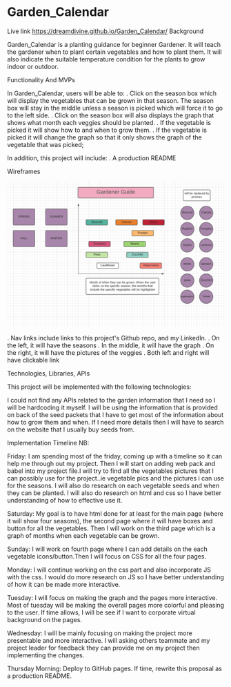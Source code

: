 
# Garden_Calendar
Live link https://dreamdivine.github.io/Garden_Calendar/
Background

Garden_Calendar is a planting guidance for beginner Gardener.
It will teach the gardener when to plant certain vegetables and how to plant
them. It will also indicate the suitable temperature condition for the plants to
grow indoor or outdoor.

Functionality And MVPs

In Garden_Calendar, users will be able to:
. Click on the season box which will display the vegetables that
  can be grown in that season. The season box will stay in the middle unless a
  season is picked which will force it to go to the left side.
. Click on the season box will also displays the graph that shows what month
  each veggies should be planted.
. If the vegetable is picked it will show how to and when to grow them.
. If the vegetable is picked it will change the graph so that it only shows the
  graph of the vegetable that was picked;

 In addition, this project will include:
. A production README

Wireframes

<img src="images/wireframe.png">


. Nav links include links to this project's Github repo, and my LinkedIn.
. On the left, it will have the seasons
. In the middle, it will have the graph
. On the right, it will have the pictures of the veggies
. Both left and right will have clickable link


Technologies, Libraries, APIs

This project will be implemented with the following technologies:

I could not find any APIs related to the garden information that I need so I will be hardcoding it myself.
I will be using the information that is provided on back of the seed packets that I have to get most of the information about how to grow them and when.
If I need more details then I will have to search on the website that I usually buy seeds from.

Implementation Timeline
NB:

Friday: I am spending most of the friday, coming up with a timeline so it can help me through out my project. Then I will start on adding web pack and babel into my project file.I will try to find all the vegetables pictures that I can possibly use for the project..ie vegetable pics and the pictures i can use for the seasons. I will also do research on each vegetable seeds and when they can be planted. I will also do research on html and css so I have better understanding of how to effective use it.    

Saturday: My goal is to have html done for at least for the main page (where it will show four seasons), the second page where it will have boxes and button for all the vegetables. Then I will work on the third page which is a graph of months when each vegetable can be grown. 

Sunday: I will work on fourth page where I can add details on the each vegetable icons/button.Then I will focus on CSS for all the four pages.   

Monday: I will continue working on the css part and also incorporate JS with the css. I would do more research on JS so I have better understanding of how it can be made more interactive. 

Tuesday: I will focus on making the graph and the pages more interactive. Most of tuesday will be making the overall pages more colorful and pleasing to the user. If time allows, I will be see if I want to corporate virtual background on the pages.   


Wednesday: I will be mainly focusing on making the project more presentable and more interactive. I will asking others teammate and my project leader for feedback they can provide me on my project then implementing the changes.  

Thursday Morning: Deploy to GitHub pages. If time, rewrite this proposal as a production README.











